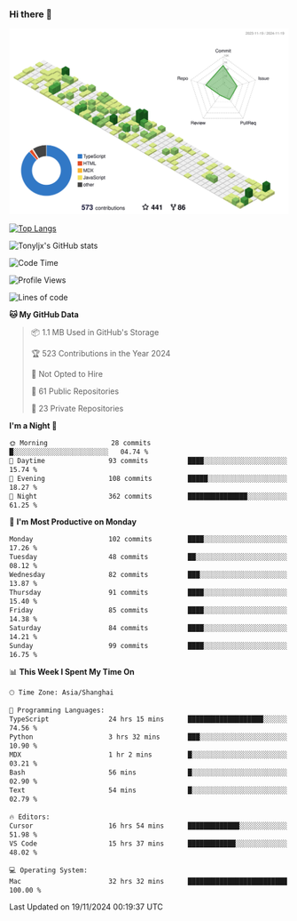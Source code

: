 ### Hi there 👋

![](./profile-3d-contrib/profile-green-animate.svg)

 

[![Top Langs](https://github-readme-stats.vercel.app/api/top-langs/?username=tonyljx)](https://github.com/anuraghazra/github-readme-stats)

![Tonyljx's GitHub stats](https://github-readme-stats.vercel.app/api?username=tonyljx&theme=default&show_icons=true)

 

<!--START_SECTION:waka-->
![Code Time](http://img.shields.io/badge/Code%20Time-918%20hrs%2036%20mins-blue)

![Profile Views](http://img.shields.io/badge/Profile%20Views-0-blue)

![Lines of code](https://img.shields.io/badge/From%20Hello%20World%20I%27ve%20Written-673.8%20thousand%20lines%20of%20code-blue)

**🐱 My GitHub Data** 

> 📦 1.1 MB Used in GitHub's Storage 
 > 
> 🏆 523 Contributions in the Year 2024
 > 
> 🚫 Not Opted to Hire
 > 
> 📜 61 Public Repositories 
 > 
> 🔑 23 Private Repositories 
 > 
**I'm a Night 🦉** 

```text
🌞 Morning                28 commits          █░░░░░░░░░░░░░░░░░░░░░░░░   04.74 % 
🌆 Daytime                93 commits          ████░░░░░░░░░░░░░░░░░░░░░   15.74 % 
🌃 Evening                108 commits         █████░░░░░░░░░░░░░░░░░░░░   18.27 % 
🌙 Night                  362 commits         ███████████████░░░░░░░░░░   61.25 % 
```
📅 **I'm Most Productive on Monday** 

```text
Monday                   102 commits         ████░░░░░░░░░░░░░░░░░░░░░   17.26 % 
Tuesday                  48 commits          ██░░░░░░░░░░░░░░░░░░░░░░░   08.12 % 
Wednesday                82 commits          ███░░░░░░░░░░░░░░░░░░░░░░   13.87 % 
Thursday                 91 commits          ████░░░░░░░░░░░░░░░░░░░░░   15.40 % 
Friday                   85 commits          ████░░░░░░░░░░░░░░░░░░░░░   14.38 % 
Saturday                 84 commits          ████░░░░░░░░░░░░░░░░░░░░░   14.21 % 
Sunday                   99 commits          ████░░░░░░░░░░░░░░░░░░░░░   16.75 % 
```


📊 **This Week I Spent My Time On** 

```text
🕑︎ Time Zone: Asia/Shanghai

💬 Programming Languages: 
TypeScript               24 hrs 15 mins      ███████████████████░░░░░░   74.56 % 
Python                   3 hrs 32 mins       ███░░░░░░░░░░░░░░░░░░░░░░   10.90 % 
MDX                      1 hr 2 mins         █░░░░░░░░░░░░░░░░░░░░░░░░   03.21 % 
Bash                     56 mins             █░░░░░░░░░░░░░░░░░░░░░░░░   02.90 % 
Text                     54 mins             █░░░░░░░░░░░░░░░░░░░░░░░░   02.79 % 

🔥 Editors: 
Cursor                   16 hrs 54 mins      █████████████░░░░░░░░░░░░   51.98 % 
VS Code                  15 hrs 37 mins      ████████████░░░░░░░░░░░░░   48.02 % 

💻 Operating System: 
Mac                      32 hrs 32 mins      █████████████████████████   100.00 % 
```


 Last Updated on 19/11/2024 00:19:37 UTC
<!--END_SECTION:waka-->
